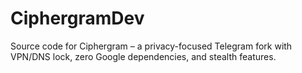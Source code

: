 # CiphergramDev

Source code for Ciphergram – a privacy-focused Telegram fork with VPN/DNS lock, zero Google dependencies, and stealth features.
